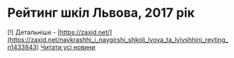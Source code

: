 
# Рейтинг шкіл Львова, 2017 рік
[![
Детальніше - [https://zaxid.net/](https://zaxid.net/naykrashhi_i_naygirshi_shkoli_lvova_ta_lvivshhini_reyting_n1433843)
[Читати усі новини](/news)
       